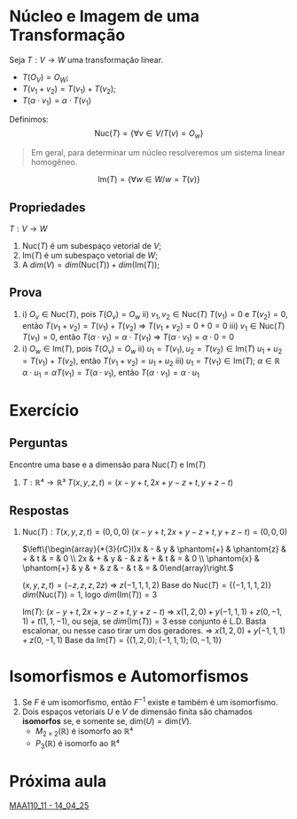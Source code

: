 # Núcleo e Imagem de uma Transformação
Seja $T: V \rightarrow W$ uma transformação linear.
- $T(O_V)=O_W$;
- $T(v_1+v_2)=T(v_1)+T(v_2)$;
- $T(\alpha \cdot v_1) = \alpha \cdot T(v_1)$

Definimos: $$\text{Nuc}(T) = \{\forall v \in V / T(v)=O_w\}$$
>Em geral, para determinar um núcleo resolveremos um sistema linear homogêneo.

$$\text{Im}(T)=\{\forall w \in W / w = T(v)\}$$

## Propriedades
$T: V \rightarrow W$
1. $\text{Nuc}(T)$ é um subespaço vetorial de $V$;
2. $\text{Im}(T)$ é um subespaço vetorial de $W$;
3. A $dim(V)=dim(\text{Nuc}(T))+dim(\text{Im}(T))$;
## Prova
1. i) $O_v \in \text{Nuc}(T)$, pois $T(O_v) = O_w$
   ii) $v_1,v_2 \in \text{Nuc}(T)$
   $T(v_1) = 0$ e $T(v_2)=0$, então $T(v_1+v_2)=T(v_1)+T(v_2)$
   => $T(v_1+v_2)=0+0=0$
   iii) $v_1 \in \text{Nuc}(T)$
   $T(v_1)=0$, então $T(\alpha \cdot v_1) = \alpha \cdot T(v_1)$
   => $T(\alpha \cdot v_1) = \alpha \cdot 0 = 0$
2. i) $O_w \in \text{Im}(T)$, pois $T(O_v) = O_w$
   ii) $u_1 = T(v_1),u_2 = T(v_2) \in \text{Im}(T)$
   $u_1+u_2=T(v_1)+T(v_2)$, então $T(v_1+v_2)=u_1+u_2$
   iii) $u_1 = T(v_1) \in \text{Im}(T)$; $\alpha \in \mathbb{R}$
   $\alpha \cdot u_1 = \alpha T(v_1) = T(\alpha \cdot v_1)$, então $T(\alpha \cdot v_1) = \alpha \cdot u_1$

# Exercício
## Perguntas
Encontre uma base e a dimensão para $\text{Nuc}(T)$ e $\text{Im}(T)$
1. $T: \mathbb{R}⁴ \rightarrow \mathbb{R}³$
   $T(x,y,z,t)=(x-y+t,2x+y-z+t,y+z-t)$
   
## Respostas
1. $\text{Nuc}(T):T(x,y,z,t)=(0,0,0)$
   $(x-y+t,2x+y-z+t,y+z-t)=(0,0,0)$
   
   $\left\{\begin{array}{*{3}{rC}l}x & - & y & \phantom{+} & \phantom{z} & + & t & = & 0 \\ 2x & + & y & - & z & + & t & = & 0 \\ \phantom{x} & \phantom{+} & y & + & z & - & t & = & 0\end{array}\right.$
   
   $(x,y,z,t)=(-z,z,z,2z)$
   => $z(-1,1,1,2)$
   $\text{Base do Nuc}(T)=\{(-1,1,1,2)\}$
   $dim(\text{Nuc}(T))=1$, logo $dim(\text{Im}(T))=3$
   
   $\text{Im}(T)$:
   $(x-y+t,2x+y-z+t,y+z-t)$
   => $x(1,2,0) + y(-1,1,1) + z(0,-1,1) + t(1,1,-1)$, ou seja, se $dim(\text{Im}(T))=3$ esse conjunto é L.D.
   Basta escalonar, ou nesse caso tirar um dos geradores.
   => $x(1,2,0) + y(-1,1,1) + z(0,-1,1)$
   $\text{Base da Im}(T)=\{(1,2,0); (-1,1,1); (0,-1,1)\}$
# Isomorfismos e Automorfismos
1. Se $F$ é um isomorfismo, então $F^{-1}$ existe e também é um isomorfismo.
2. Dois espaços vetoriais $U$ e $V$ de dimensão finita são chamados **isomorfos** se, e somente se, $\text{dim}(U)=\text{dim}(V)$.
   - $M_{2 \times 2}(\mathbb{R})$ é isomorfo ao $\mathbb{R}⁴$
   - $P_3(\mathbb{R})$ é isomorfo ao $\mathbb{R}⁴$

# Próxima aula
[MAA110_11 - 14_04_25](MAA110_11%20-%2014_04_25.md)